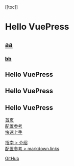 [[toc]]

# Hello VuePress

## [aa](../reference/config.md)
### [bb](../reference/config.md)
## Hello VuePress
## Hello VuePress
## Hello VuePress

<!-- 相对路径 -->

[首页](../README.md)  
[配置参考](../reference/config.md)  
[快速上手](../getting-started.md)

<!-- 绝对路径 -->

[指南 > 介绍](/zh/guide/introduction.md)  
[配置参考 > markdown.links](/zh/reference/config.md#links)

<!-- URL -->

[GitHub](https://github.com)
